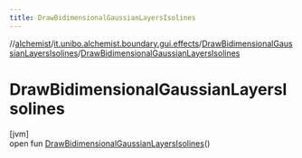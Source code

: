 ```yaml
---
title: DrawBidimensionalGaussianLayersIsolines
---
```

//[alchemist](../../../index.html)/[it.unibo.alchemist.boundary.gui.effects](../index.html)/[DrawBidimensionalGaussianLayersIsolines](index.html)/[DrawBidimensionalGaussianLayersIsolines](-draw-bidimensional-gaussian-layers-isolines.html)



# DrawBidimensionalGaussianLayersIsolines



[jvm]\
open fun [DrawBidimensionalGaussianLayersIsolines](-draw-bidimensional-gaussian-layers-isolines.html)()




